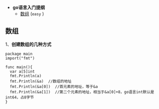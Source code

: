 * **go语言入门提纲**
  * [数组](#数组) (`easy` )

## 数组
1、**创建数组的几种方式**
```
package main
import("fmt")

func main(){
  var a[5]int
  fmt.Println(a)
  fmt.Println(&a)  //数组的地址
  fmt.Println(&a[0])  //首元素的地址，等于&a
  fmt.Println(&a[1])  //第二个元素的地址，相当于&a[0]+8，go语言int默认是int64，占8字节
}
```
